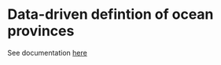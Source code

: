 # Data-driven defintion of ocean provinces

See documentation [here](https://raw.githubusercontent.com/muellsen/OceanProvinces/master/html/processOceanData.html)
